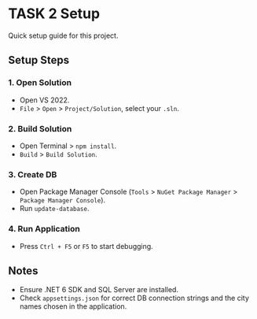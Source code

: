 # TASK 2 Setup

Quick setup guide for this project.

## Setup Steps

### 1. Open Solution
- Open VS 2022.
- `File` > `Open` > `Project/Solution`, select your `.sln`.

### 2. Build Solution
- Open Terminal > `npm install`.
- `Build` > `Build Solution`.

### 3. Create DB
- Open Package Manager Console (`Tools` > `NuGet Package Manager` > `Package Manager Console`).
- Run `update-database`.

### 4. Run Application
- Press `Ctrl + F5` or `F5` to start debugging.

## Notes
- Ensure .NET 6 SDK and SQL Server are installed.
- Check `appsettings.json` for correct DB connection strings and the city names chosen in the application.
